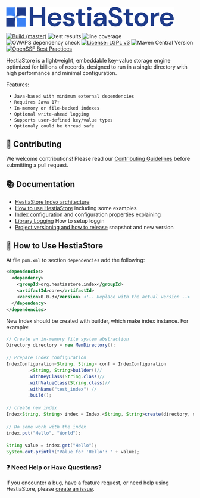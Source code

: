 ![HestiaStore logo](./images/logo.png)

[![Build (master)](https://github.com/jajir/HestiaStore/actions/workflows/maven.yml/badge.svg?branch=master)](https://github.com/jajir/HestiaStore/actions/workflows/maven.yml?query=branch%3Amain)
![test results](https://gist.githubusercontent.com/jajir/a613341fb9d9d0c6a426b42a714700b7/raw/badge-main.svg)
![line coverage](https://gist.githubusercontent.com/jajir/a613341fb9d9d0c6a426b42a714700b7/raw/jacoco-badge-main.svg)
![OWAPS dependency check](https://gist.githubusercontent.com/jajir/a613341fb9d9d0c6a426b42a714700b7/raw/badge-owasp-main.svg)
[![License: LGPL v3](https://img.shields.io/badge/License-LGPL%20v3-blue.svg)](https://www.gnu.org/licenses/lgpl-3.0)
![Maven Central Version](https://img.shields.io/maven-central/v/org.hestiastore.index/core)
[![OpenSSF Best Practices](https://www.bestpractices.dev/projects/10654/badge)](https://www.bestpractices.dev/projects/10654)

HestiaStore is a lightweight, embeddable key-value storage engine optimized for billions of records, designed to run in a single directory with high performance and minimal configuration.

Features:

```
 • Java-based with minimum external dependencies
 • Requires Java 17+
 • In-memory or file-backed indexes
 • Optional write-ahead logging
 • Supports user-defined key/value types
 • Optionaly could be thread safe
```

## 🤝 Contributing

We welcome contributions! Please read our [Contributing Guidelines](CONTRIBUTING.md) before submitting a pull request.

## 📚 Documentation

* [HestiaStore Index architecture](https://jajir.github.io/HestiaStore/architecture/)
* [How to use HestiaStore](https://jajir.github.io/HestiaStore/how-to-use-index/) including some examples
* [Index configuration](https://jajir.github.io/HestiaStore/configuration/) and configuration properties explaining
* [Library Logging](https://jajir.github.io/HestiaStore/logging/) How to setup loggin
* [Project versioning and how to release](https://jajir.github.io/HestiaStore/release/) snapshot and new version

<!--
* [Segment implementation details](segment.md)
-->

## 🚀 How to Use HestiaStore

At file `pom.xml` to section `dependencies` add the following:

```xml
<dependencies>
  <dependency>
    <groupId>org.hestiastore.index</groupId>
    <artifactId>core</artifactId>
    <version>0.0.3</version> <!-- Replace with the actual version -->
  </dependency>
</dependencies>
```

New Index should be created with builder, which make index instance. For example:

```java
// Create an in-memory file system abstraction
Directory directory = new MemDirectory();

// Prepare index configuration
IndexConfiguration<String, String> conf = IndexConfiguration
        .<String, String>builder()//
        .withKeyClass(String.class)//
        .withValueClass(String.class)//
        .withName("test_index") //
        .build();

// create new index
Index<String, String> index = Index.<String, String>create(directory, conf);

// Do some work with the index
index.put("Hello", "World");

String value = index.get("Hello");
System.out.println("Value for 'Hello': " + value);
```

### ❓ Need Help or Have Questions?

If you encounter a bug, have a feature request, or need help using HestiaStore, please [create an issue](https://github.com/jajir/HestiaStore/issues).

